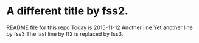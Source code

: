 # A different title by fss2.

README file for this repo
Today is 2015-11-12
Another line
Yet another line by fss3
The last line by ff2 is replaced by fss3.
